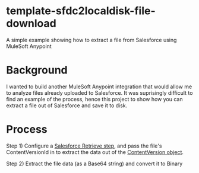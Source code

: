# template-sfdc2localdisk-file-download
A simple example showing how to extract a file from Salesforce using MuleSoft Anypoint

# Background

I wanted to build another MuleSoft Anypoint integration that would allow me to analyze files already uploaded to Salesforce. 
It was suprisingly difficult to find an example of the process, hence this project to show how you can extract a file out of Salesforce and save it to disk.

# Process

Step 1) Configure a <A HREF="https://docs.mulesoft.com/salesforce-connector/9.8/salesforce-connector-reference#Retrieve">Salesforce Retrieve step</A>, and pass the file's ContentVersionId in to extract the data out of the <A href="https://developer.salesforce.com/docs/atlas.en-us.api.meta/api/sforce_api_objects_contentversion.htm">ContentVersion object</A>.

Step 2) Extract the file data (as a Base64 string) and convert it to Binary
